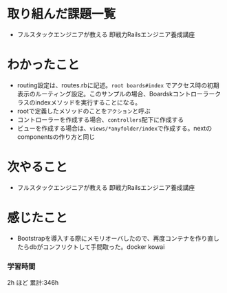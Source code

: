 # 取り組んだ課題一覧
- フルスタックエンジニアが教える 即戦力Railsエンジニア養成講座
# わかったこと
- routing設定は、routes.rbに記述。`root boards#index` でアクセス時の初期表示のルーティング設定。このサンプルの場合、Boardskコントローラークラスのindexメソッドを実行することになる。
- rootで定義したメソッドのことを`アクション`と呼ぶ
- コントローラーを作成する場合、`controllers`配下に作成する
- ビューを作成する場合は、`views/*anyfolder/index`で作成する。nextのcomponentsの作り方と同じ
# 次やること
- フルスタックエンジニアが教える 即戦力Railsエンジニア養成講座
# 感じたこと
- Bootstrapを導入する際にメモリオーバしたので、再度コンテナを作り直したらdbがコンフリクトして手間取った。docker kowai
### 学習時間
2h ほど
累計:346h



